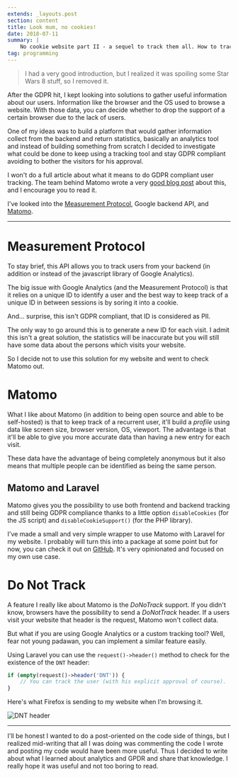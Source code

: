 ```yaml
---
extends: _layouts.post
section: content
title: Look mum, no cookies!
date: 2018-07-11
summary: |
    No cookie website part II - a sequel to track them all. How to track visitors and stay GDPR compliant.
tag: programming
---
```


> I had a very good introduction, but I realized it was spoiling some Star Wars 8 stuff, so I removed it.

After the GDPR hit, I kept looking into solutions to gather useful information about our users. Information like the browser and the OS used to browse a website. With those data, you can decide whether to drop the support of a certain browser due to the lack of users.

One of my ideas was to build a platform that would gather information collect from the backend and return statistics, basically an analytics tool and instead of building something from scratch I decided to investigate what could be done to keep using a tracking tool and stay GDPR compliant avoiding to bother the visitors for his approval.

I won't do a full article about what it means to do GDPR compliant user tracking. The team behind Matomo wrote a very [good blog post](https://matomo.org/blog/2018/04/how-to-not-process-any-personal-data-with-matomo-and-what-it-means-for-you/) about this, and I encourage you to read it.

I've looked into the [Measurement Protocol](https://developers.google.com/analytics/devguides/collection/protocol/v1/), Google backend API, and [Matomo](https://matomo.org/).

---

# Measurement Protocol

To stay brief, this API allows you to track users from your backend (in addition or instead of the javascript library of Google Analytics).

The big issue with Google Analytics (and the Measurement Protocol) is that it relies on a unique ID to identify a user and the best way to keep track of a unique ID in between sessions is by soring it into a cookie.

And... surprise, this isn't GDPR compliant, that ID is considered as PII.

The only way to go around this is to generate a new ID for each visit. I admit this isn't a great solution, the statistics will be inaccurate but you will still have some data about the persons which visits your website.

So I decide not to use this solution for my website and went to check Matomo out.

# Matomo

What I like about Matomo (in addition to being open source and able to be self-hosted) is that to keep track of a recurrent user, it'll build a _profile_ using data like screen size, browser version, OS, viewport. The advantage is that it'll be able to give you more accurate data than having a new entry for each visit.

These data have the advantage of being completely anonymous but it also means that multiple people can be identified as being the same person.

## Matomo and Laravel

Matomo gives you the possibility to use both frontend and backend tracking and still being GDPR compliance thanks to a little option `disableCookies` (for the JS script) and `disableCookieSupport()` (for the PHP library).

I've made a small and very simple wrapper to use Matomo with Laravel for my website. I probably will turn this into a package at some point but for now, you can check it out on [GitHub](https://github.com/Elhebert/dieterstinglhamber.me/blob/master/app/Services/Analytics/PiwikTracker.php). It's very opinionated and focused on my own use case.

#  Do Not Track

A feature I really like about Matomo is the _DoNoTrack_ support. If you didn't know, browsers have the possibility to send a _DoNotTrack_ header. If a users visit your website that header is the request, Matomo won't collect data.

But what if you are using Google Analytics or a custom tracking tool? Well, fear not young padawan, you can implement a similar feature easily.

Using Laravel you can use the `request()->header()` method to check for the existence of the `DNT` header:

```php
if (empty(request()->header('DNT')) {
    // You can track the user (with his explicit approval of course).
}
```
Here's what Firefox is sending to my website when I'm browsing it.

![DNT header](/assets/img/posts/dnt-header.jpg)

---

I'll be honest I wanted to do a post-oriented on the code side of things, but I realized mid-writing that all I was doing was commenting the code I wrote and posting my code would have been more useful. Thus I decided to write about what I learned about analytics and GPDR and share that knowledge. I really hope it was useful and not too boring to read.
